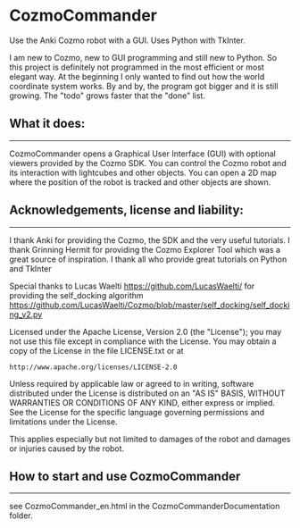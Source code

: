# CozmoCommander
Use the Anki Cozmo robot with a GUI. Uses Python with TkInter.

I am new to Cozmo, new to GUI programming and still new to Python. 
So this project is definitely not programmed in the most efficient or most elegant way. 
At the beginning I only wanted to find out how the world coordinate system works. 
By and by, the program got bigger and it is still growing. The "todo" grows faster that the "done" list. 

## What it does:
*************
CozmoCommander opens a Graphical User Interface (GUI) with optional viewers provided by the Cozmo SDK. 
You can control the Cozmo robot and its interaction with lightcubes and other objects. 
You can open a 2D map where the position of the robot is tracked and other objects are shown. 

## Acknowledgements, license and liability:
****************************************
I thank Anki for providing the Cozmo, the SDK and the very useful tutorials. 
I thank Grinning Hermit for providing the Cozmo Explorer Tool which was a great source of inspiration. 
I thank all who provide great tutorials on Python and TkInter

Special thanks to Lucas Waelti https://github.com/LucasWaelti/ for providing the self_docking algorithm https://github.com/LucasWaelti/Cozmo/blob/master/self_docking/self_docking_v2.py 

Licensed under the Apache License, Version 2.0 (the "License");
you may not use this file except in compliance with the License.
You may obtain a copy of the License in the file LICENSE.txt or at

    http://www.apache.org/licenses/LICENSE-2.0

Unless required by applicable law or agreed to in writing, software
distributed under the License is distributed on an "AS IS" BASIS,
WITHOUT WARRANTIES OR CONDITIONS OF ANY KIND, either express or implied.
See the License for the specific language governing permissions and
limitations under the License.

This applies especially but not limited to damages of the robot 
and damages or injuries caused by the robot. 

## How to start and use CozmoCommander
*************************************
see CozmoCommander_en.html in the CozmoCommanderDocumentation folder. 



